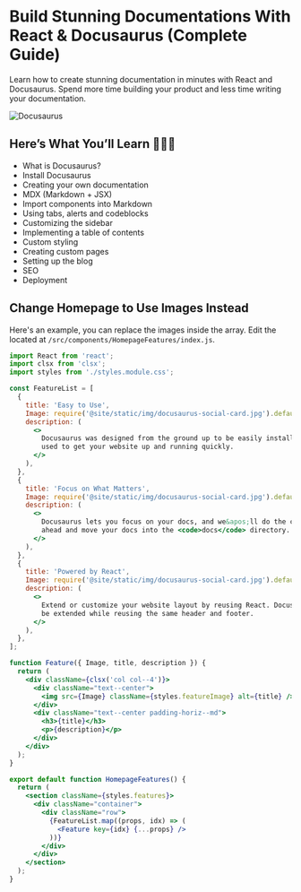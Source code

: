 # Build Stunning Documentations With React & Docusaurus (Complete Guide)

Learn how to create stunning documentation in minutes with React and Docusaurus. Spend more time building your product and less time writing your documentation.

![Docusaurus](https://user-images.githubusercontent.com/47107420/267978511-9f934544-0fc4-44e1-84a1-150a4d9539d2.png)

## Here’s What You’ll Learn 👨🏻‍💻

- What is Docusaurus?
- Install Docusaurus
- Creating your own documentation
- MDX (Markdown + JSX)
- Import components into Markdown
- Using tabs, alerts and codeblocks
- Customizing the sidebar
- Implementing a table of contents
- Custom styling
- Creating custom pages
- Setting up the blog
- SEO
- Deployment

## Change Homepage to Use Images Instead

Here's an example, you can replace the images inside the array. Edit the located at `/src/components/HomepageFeatures/index.js`.

```jsx
import React from 'react';
import clsx from 'clsx';
import styles from './styles.module.css';

const FeatureList = [
  {
    title: 'Easy to Use',
    Image: require('@site/static/img/docusaurus-social-card.jpg').default,
    description: (
      <>
        Docusaurus was designed from the ground up to be easily installed and
        used to get your website up and running quickly.
      </>
    ),
  },
  {
    title: 'Focus on What Matters',
    Image: require('@site/static/img/docusaurus-social-card.jpg').default,
    description: (
      <>
        Docusaurus lets you focus on your docs, and we&apos;ll do the chores. Go
        ahead and move your docs into the <code>docs</code> directory.
      </>
    ),
  },
  {
    title: 'Powered by React',
    Image: require('@site/static/img/docusaurus-social-card.jpg').default,
    description: (
      <>
        Extend or customize your website layout by reusing React. Docusaurus can
        be extended while reusing the same header and footer.
      </>
    ),
  },
];

function Feature({ Image, title, description }) {
  return (
    <div className={clsx('col col--4')}>
      <div className="text--center">
        <img src={Image} className={styles.featureImage} alt={title} />
      </div>
      <div className="text--center padding-horiz--md">
        <h3>{title}</h3>
        <p>{description}</p>
      </div>
    </div>
  );
}

export default function HomepageFeatures() {
  return (
    <section className={styles.features}>
      <div className="container">
        <div className="row">
          {FeatureList.map((props, idx) => (
            <Feature key={idx} {...props} />
          ))}
        </div>
      </div>
    </section>
  );
}
```

